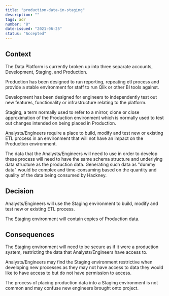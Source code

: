 ```yaml
---
title: "production-data-in-staging"
description: ""
tags: adr
number: "8"
date-issued: "2021-06-25"
status: "Accepted"
---
```


## Context

The Data Platform is currently broken up into three separate accounts, Development, Staging, and Production.

Production has been designed to run reporting, repeating etl process and provide a stable environment for staff to run Qlik
or other BI tools against.

Development has been designed for engineers to independently test out new features, functionality or
infrastructure relating to the platform.

Staging, a term normally used to refer to a mirror, clone or close approximation of the Production environment which is
normally used to test out changes intended on being placed in Production.

Analysts/Engineers require a place to build, modify and test new or existing ETL process in an environment that will not
have an impact on the Production environment.

The data that the Analysts/Engineers will need to use in order to develop these process will need to have the same
schema structure and underlying data structure as the production data. Generating such data as "dummy data" would be
complex and time-consuming based on the quantity and quality of the data being consumed by Hackney.

## Decision

Analysts/Engineers will use the Staging environment to build, modify and test new or existing ETL process.

The Staging environment will contain copies of Production data.

## Consequences

The Staging environment will need to be secure as if it were a production system, restricting the data that
Analysts/Engineers have access to.

Analysts/Engineers may find the Staging environment restrictive when developing new processes as they may not have
access to data they would like to have access to but do not have permission to access.

The process of placing production data into a Staging environment is not common and may confuse new engineers brought
onto project.